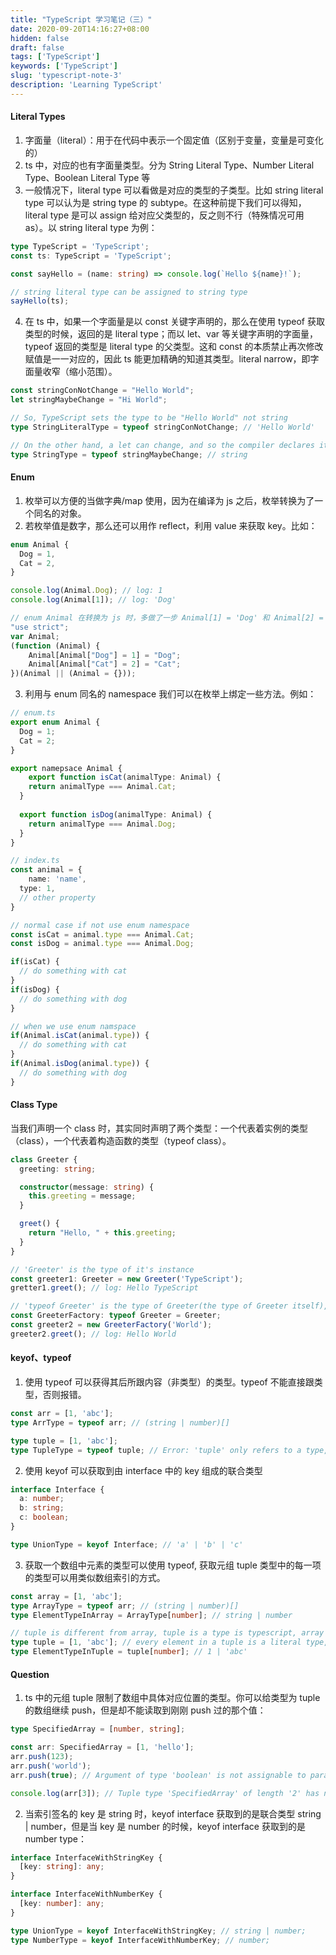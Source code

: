 ```yaml
---
title: "TypeScript 学习笔记（三）"
date: 2020-09-20T14:16:27+08:00
hidden: false
draft: false
tags: ['TypeScript']
keywords: ['TypeScript']
slug: 'typescript-note-3'
description: 'Learning TypeScript'
---
```


#### Literal Types

1. 字面量（literal）：用于在代码中表示一个固定值（区别于变量，变量是可变化的）
1. ts 中，对应的也有字面量类型。分为  String Literal Type、Number Literal Type、Boolean Literal Type 等
1. 一般情况下，literal type 可以看做是对应的类型的子类型。比如 string literal type 可以认为是 string type 的 subtype。在这种前提下我们可以得知，literal type 是可以 assign 给对应父类型的，反之则不行（特殊情况可用 as）。以 string literal type 为例：

```typescript
type TypeScript = 'TypeScript';    
const ts: TypeScript = 'TypeScript';     

const sayHello = (name: string) => console.log(`Hello ${name}!`);   

// string literal type can be assigned to string type
sayHello(ts);  
```

4. 在 ts 中，如果一个字面量是以 const 关键字声明的，那么在使用 typeof 获取类型的时候，返回的是 literal type；而以 let、var 等关键字声明的字面量，typeof 返回的类型是 literal type 的父类型。这和 const 的本质禁止再次修改赋值是一一对应的，因此 ts 能更加精确的知道其类型。literal narrow，即字面量收窄（缩小范围）。

```typescript
const stringConNotChange = "Hello World";
let stringMaybeChange = "Hi World";

// So, TypeScript sets the type to be "Hello World" not string
type StringLiteralType = typeof stringConNotChange; // 'Hello World'

// On the other hand, a let can change, and so the compiler declares it a string
type StringType = typeof stringMaybeChange; // string
```

#### Enum

1. 枚举可以方便的当做字典/map 使用，因为在编译为 js 之后，枚举转换为了一个同名的对象。
2. 若枚举值是数字，那么还可以用作 reflect，利用 value 来获取 key。比如：

```typescript
enum Animal {
  Dog = 1,
  Cat = 2,
}

console.log(Animal.Dog); // log: 1
console.log(Animal[1]); // log: 'Dog'

// enum Animal 在转换为 js 时，多做了一步 Animal[1] = 'Dog' 和 Animal[2] = 'Cat'
"use strict";
var Animal;
(function (Animal) {
    Animal[Animal["Dog"] = 1] = "Dog";
    Animal[Animal["Cat"] = 2] = "Cat";
})(Animal || (Animal = {}));
```

3. 利用与 enum 同名的 namespace 我们可以在枚举上绑定一些方法。例如：

```typescript
// enum.ts
export enum Animal {
  Dog = 1;
  Cat = 2;
}

export namepsace Animal {
 	export function isCat(animalType: Animal) {
  	return animalType === Animal.Cat;
  }
  
  export function isDog(animalType: Animal) {
  	return animalType === Animal.Dog;
  }
}

// index.ts
const animal = {
	name: 'name',
  type: 1,
  // other property
}

// normal case if not use enum namespace
const isCat = animal.type === Animal.Cat;
const isDog = animal.type === Animal.Dog;

if(isCat) {
  // do something with cat
}
if(isDog) {
  // do something with dog
}

// when we use enum namspace
if(Animal.isCat(animal.type)) {
  // do something with cat
}
if(Animal.isDog(animal.type)) {
  // do something with dog
}
```

#### Class Type

当我们声明一个 class 时，其实同时声明了两个类型：一个代表着实例的类型（class），一个代表着构造函数的类型（typeof class）。

```typescript
class Greeter {
  greeting: string;

  constructor(message: string) {
    this.greeting = message;
  }

  greet() {
    return "Hello, " + this.greeting;
  }
}

// 'Greeter' is the type of it's instance
const greeter1: Greeter = new Greeter('TypeScript');
gretter1.greet(); // log: Hello TypeScript

// 'typeof Greeter' is the type of Greeter(the type of Greeter itself), or the type of instance's contructor
const GreeterFactory: typeof Greeter = Greeter;
const greeter2 = new GreeterFactory('World');
greeter2.greet(); // log: Hello World
```

#### keyof、typeof

1. 使用 typeof 可以获得其后所跟内容（非类型）的类型。typeof 不能直接跟类型，否则报错。

```typescript
const arr = [1, 'abc'];
type ArrType = typeof arr; // (string | number)[]

type tuple = [1, 'abc'];
type TupleType = typeof tuple; // Error: 'tuple' only refers to a type, but is being used as a value here.
```

2. 使用 keyof 可以获取到由 interface 中的 key 组成的联合类型

```typescript
interface Interface {
  a: number;
  b: string;
  c: boolean;
}

type UnionType = keyof Interface; // 'a' | 'b' | 'c'
```

3. 获取一个数组中元素的类型可以使用 typeof, 获取元组 tuple 类型中的每一项的类型可以用类似数组索引的方式。

```typescript
const array = [1, 'abc'];
type ArrayType = typeof arr; // (string | number)[]
type ElementTypeInArray = ArrayType[number]; // string | number

// tuple is different from array, tuple is a type is typescript, array is a data structure in javascript 
type tuple = [1, 'abc']; // every element in a tuple is a literal type, not a literal data
type ElementTypeInTuple = tuple[number]; // 1 | 'abc' 
```

#### Question

1. ts 中的元组 tuple 限制了数组中具体对应位置的类型。你可以给类型为 tuple 的数组继续 push，但是却不能读取到刚刚 push 过的那个值：

```typescript
type SpecifiedArray = [number, string];

const arr: SpecifiedArray = [1, 'hello'];
arr.push(123);
arr.push('world');
arr.push(true); // Argument of type 'boolean' is not assignable to parameter of type 'string | number'

console.log(arr[3]); // Tuple type 'SpecifiedArray' of length '2' has no element at index '3'.
```

2. 当索引签名的 key 是 string 时，keyof interface 获取到的是联合类型 string | number，但是当 key 是 number 的时候，keyof interface 获取到的是 number type：

```typescript
interface InterfaceWithStringKey {
  [key: string]: any; 
}

interface InterfaceWithNumberKey {
  [key: number]: any; 
}

type UnionType = keyof InterfaceWithStringKey; // string | number;
type NumberType = keyof InterfaceWithNumberKey; // number;
```
